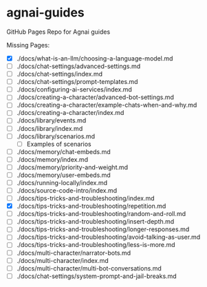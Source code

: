 # agnai-guides
GitHub Pages Repo for Agnai guides

Missing Pages:

* [x] ./docs/what-is-an-llm/choosing-a-language-model.md
* [ ] ./docs/chat-settings/advanced-settings.md
* [ ] ./docs/chat-settings/index.md
* [ ] ./docs/chat-settings/prompt-templates.md
* [ ] ./docs/configuring-ai-services/index.md
* [ ] ./docs/creating-a-character/advanced-bot-settings.md
* [ ] ./docs/creating-a-character/example-chats-when-and-why.md
* [ ] ./docs/creating-a-character/index.md
* [ ] ./docs/library/events.md
* [ ] ./docs/library/index.md
* [ ] ./docs/library/scenarios.md
    * [ ] Examples of scenarios
* [ ] ./docs/memory/chat-embeds.md
* [ ] ./docs/memory/index.md
* [ ] ./docs/memory/priority-and-weight.md
* [ ] ./docs/memory/user-embeds.md
* [ ] ./docs/running-locally/index.md
* [ ] ./docs/source-code-intro/index.md
* [ ] ./docs/tips-tricks-and-troubleshooting/index.md
* [x] ./docs/tips-tricks-and-troubleshooting/repetition.md
* [ ] ./docs/tips-tricks-and-troubleshooting/random-and-roll.md
* [ ] ./docs/tips-tricks-and-troubleshooting/insert-depth.md
* [ ] ./docs/tips-tricks-and-troubleshooting/longer-responses.md
* [ ] ./docs/tips-tricks-and-troubleshooting/avoid-talking-as-user.md
* [ ] ./docs/tips-tricks-and-troubleshooting/less-is-more.md
* [ ] ./docs/multi-character/narrator-bots.md
* [ ] ./docs/multi-character/index.md
* [ ] ./docs/multi-character/multi-bot-conversations.md
* [ ] ./docs/chat-settings/system-prompt-and-jail-breaks.md